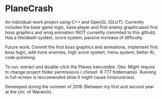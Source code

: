 # PlaneCrash
An individual-work project using C++ and OpenGL (GLUT).
Currently includes the base game logic, base player and first enemy graphicsand first boss graphics and wing animation (NOT currently commited to this github). Has a life/death system, score system, passive increase of difficulty. 

Future work: Commit the first boss graphics and animations, implement first boss logic, add more enemies, high score system, menu system, better AI, code polishing.

To run: extract and double-click the Planes executable. Obs: Might require to change project folder permissions ( chmod -R 777 foldername). Running in full-screen is reccomended (else it might cause innacuracies).

Developed during the summer of 2018 (Between my first and second year at the Uni. of Warwick).
